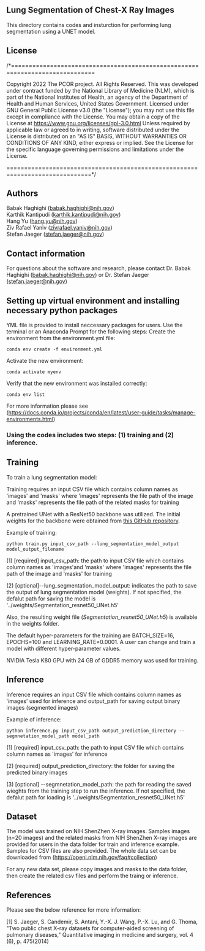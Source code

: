 
## Lung Segmentation of Chest-X Ray Images

This directory contains codes and insturction for performing lung segmentation using a UNET model.

## License

/*==============================================================================

Copyright 2022 The PCOR project. All Rights Reserved.
This  was developed under contract funded by the National Library of Medicine (NLM),
which is part of the National Institutes of Health, an agency of the Department of Health and Human
Services, United States Government.
Licensed under GNU General Public License v3.0 (the "License");
you may not use this file except in compliance with the License.
You may obtain a copy of the License at
    https://www.gnu.org/licenses/gpl-3.0.html
Unless required by applicable law or agreed to in writing, software
distributed under the License is distributed on an "AS IS" BASIS,
WITHOUT WARRANTIES OR CONDITIONS OF ANY KIND, either express or implied.
See the License for the specific language governing permissions and
limitations under the License.

==============================================================================*/

## Authors

Babak Haghighi (babak.haghighi@nih.gov)<br/>
Karthik Kantipudi (karthik.kantipudi@nih.gov)<br/>
Hang Yu (hang.yu@nih.gov)<br/>
Ziv Rafael Yaniv (zivrafael.yaniv@nih.gov)<br/>
Stefan Jaeger (stefan.jaeger@nih.gov)<br/>

## Contact information

For questions about the software and research, please contact Dr. Babak Haghighi (babak.haghighi@nih.gov) or Dr. Stefan Jaeger (stefan.jaeger@nih.gov)


## Setting up virtual environment and installing necessary python packages

YML file is provided to install neccessary packages for users. Use the terminal or an Anaconda Prompt for the following steps:
Create the environment from the environment.yml file:
```
conda env create -f environment.yml
```

Activate the new environment: 
```
conda activate myenv
```

Verify that the new environment was installed correctly:
```
conda env list
```

For more information please see (https://docs.conda.io/projects/conda/en/latest/user-guide/tasks/manage-environments.html)
 

### Using the codes includes two steps: (1) training and (2) inference.
## Training
To train a lung segmentation model:

Training requires an input CSV file which contains column names as 'images'
and 'masks' where 'images' represents the file path of the image
and 'masks' represents the file path of the related masks for training

A pretrained UNet with a ResNet50 backbone was utilized. The initial weights for the backbone were obtained from [this GitHub repository](https://github.com/qubvel/segmentation_models).


Example of training:
```
python train.py input_csv_path --lung_segmentation_model_output  model_output_filename 

```
(1) [required] input_csv_path: the path to input CSV file which contains column names as 'images'and 'masks' where 'images' represents the file path of the image and 'masks' for training

(2) [optional]--lung_segmentation_model_output: indicates the path to save the output of lung segmentation model (weights). If not specified, the defalut path for saving the model is '../weights/Segmentation_resnet50_UNet.h5'

Also, the resulting weight file (*Segmentation_resnet50_UNet.h5*) is available in the weights folder.

The default hyper-parameters for the training are BATCH_SIZE=16, EPOCHS=100 and LEARNING_RATE=0.0001. A user can change and train a model with different hyper-parameter values.

NVIDIA Tesla K80 GPU with 24 GB of GDDR5 memory was used for training. 


## Inference
Inference requires an input CSV file which contains column names as 'images' used for inference and output_path for saving output binary images (segmented images)


Example of inference:
```
python inference.py input_csv_path output_prediction_directory --segmnetation_model_path model_path

```
(1) [required] input_csv_path: the path to input CSV file which contains column names as 'images' for inference

(2) [required] output_prediction_directory: the folder for saving the predicted binary images 

(3) [optional] --segmnetation_model_path: the path for reading the saved wieghts from the training step to run the inference. 
If not specified, the defalut path for loading is '../weights/Segmentation_resnet50_UNet.h5'

## Dataset

The model was trained on NIH ShenZhen X-ray images. Samples images (n=20 images) and the related masks from NIH ShenZhen X-ray images are provided for users in the data folder for train and inference example. Samples for CSV files are also provided.
The whole data set can be downloaded from (https://openi.nlm.nih.gov/faq#collection) 

For any new data set, please copy images and masks to the data folder, then create the related csv files and perform the traing or inference.

## References
Please see the below reference for more information:

[1] S. Jaeger, S. Candemir, S. Antani, Y.-X. J. Wáng, P.-X. Lu, and G. Thoma, "Two public chest X-ray datasets for computer-aided screening of pulmonary diseases," 
Quantitative imaging in medicine and surgery, vol. 4 (6), p. 475(2014)





